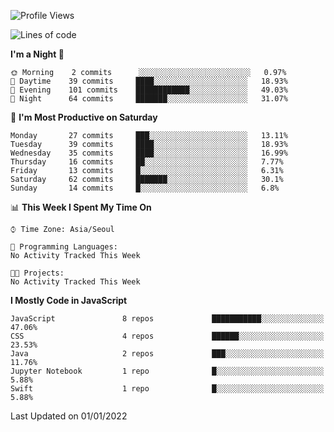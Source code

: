 <!--START_SECTION:waka-->
![Profile Views](http://img.shields.io/badge/Profile%20Views-0-blue)

![Lines of code](https://img.shields.io/badge/From%20Hello%20World%20I%27ve%20Written-54%20Thousand%20lines%20of%20code-blue)

**I'm a Night 🦉** 

```text
🌞 Morning    2 commits      ░░░░░░░░░░░░░░░░░░░░░░░░░   0.97% 
🌆 Daytime    39 commits     ████░░░░░░░░░░░░░░░░░░░░░   18.93% 
🌃 Evening    101 commits    ████████████░░░░░░░░░░░░░   49.03% 
🌙 Night      64 commits     ███████░░░░░░░░░░░░░░░░░░   31.07%

```
📅 **I'm Most Productive on Saturday** 

```text
Monday       27 commits     ███░░░░░░░░░░░░░░░░░░░░░░   13.11% 
Tuesday      39 commits     ████░░░░░░░░░░░░░░░░░░░░░   18.93% 
Wednesday    35 commits     ████░░░░░░░░░░░░░░░░░░░░░   16.99% 
Thursday     16 commits     ██░░░░░░░░░░░░░░░░░░░░░░░   7.77% 
Friday       13 commits     █░░░░░░░░░░░░░░░░░░░░░░░░   6.31% 
Saturday     62 commits     ███████░░░░░░░░░░░░░░░░░░   30.1% 
Sunday       14 commits     █░░░░░░░░░░░░░░░░░░░░░░░░   6.8%

```


📊 **This Week I Spent My Time On** 

```text
⌚︎ Time Zone: Asia/Seoul

💬 Programming Languages: 
No Activity Tracked This Week

🐱‍💻 Projects: 
No Activity Tracked This Week

```

**I Mostly Code in JavaScript** 

```text
JavaScript               8 repos             ███████████░░░░░░░░░░░░░░   47.06% 
CSS                      4 repos             ██████░░░░░░░░░░░░░░░░░░░   23.53% 
Java                     2 repos             ███░░░░░░░░░░░░░░░░░░░░░░   11.76% 
Jupyter Notebook         1 repo              █░░░░░░░░░░░░░░░░░░░░░░░░   5.88% 
Swift                    1 repo              █░░░░░░░░░░░░░░░░░░░░░░░░   5.88%

```



 Last Updated on 01/01/2022
<!--END_SECTION:waka-->

